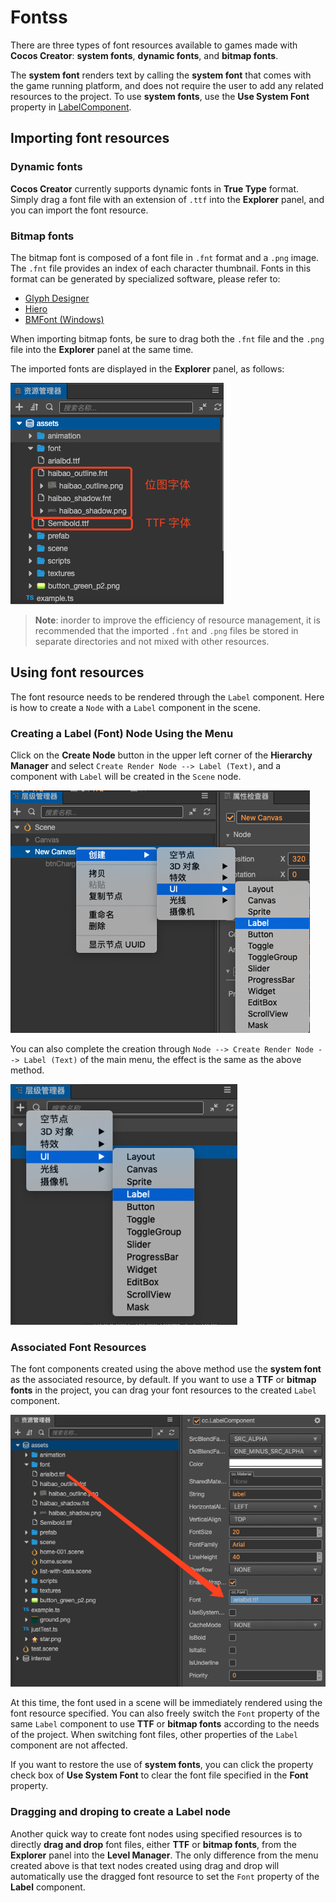 # Fontss

There are three types of font resources available to games made with __Cocos Creator__: __system fonts__, __dynamic fonts__, and __bitmap fonts__.

The __system font__ renders text by calling the __system font__ that comes with the game running platform, and does not require the user to add any related resources to the project. To use __system fonts__, use the **Use System Font** property in [LabelComponent](../ui-system/components/editor/label.md).

## Importing font resources

### Dynamic fonts

__Cocos Creator__ currently supports dynamic fonts in **True Type** format. Simply drag a font file with an extension of `.ttf` into the **Explorer** panel, and you can import the font resource.

### Bitmap fonts

The bitmap font is composed of a font file in `.fnt` format and a `.png` image. The `.fnt` file provides an index of each character thumbnail. Fonts in this format can be generated by specialized software, please refer to:

  - [Glyph Designer](https://71squared.com/glyphdesigner)
  - [Hiero](https://github.com/libgdx/libgdx/wiki/Hiero)
  - [BMFont (Windows)](http://www.angelcode.com/products/bmfont/)

When importing bitmap fonts, be sure to drag both the `.fnt` file and the `.png` file into the **Explorer** panel at the same time.

The imported fonts are displayed in the **Explorer** panel, as follows:

![imported font asset](font/imported.png)

> **Note**: inorder to improve the efficiency of resource management, it is recommended that the imported `.fnt` and `.png` files be stored in separate directories and not mixed with other resources.

## Using font resources

The font resource needs to be rendered through the `Label` component. Here is how to create a `Node` with a `Label` component in the scene.

### Creating a Label (Font) Node Using the Menu

Click on the **Create Node** button in the upper left corner of the **Hierarchy Manager** and select `Create Render Node --> Label (Text)`, and a component with `Label` will be created in the `Scene` node.

![from hierarchy](font/create_label.png)

You can also complete the creation through `Node --> Create Render Node --> Label (Text)` of the main menu, the effect is the same as the above method.

![from main menu](font/create_label_main_menu.png)

### Associated Font Resources

The font components created using the above method use the __system font__ as the associated resource, by default. If you want to use a __TTF__ or __bitmap fonts__ in the project, you can drag your font resources to the created `Label` component.

![assign font file](font/assign_font_file.png)

At this time, the font used in a scene will be immediately rendered using the font resource specified. You can also freely switch the `Font` property of the same `Label` component to use __TTF__ or __bitmap fonts__ according to the needs of the project. When switching font files, other properties of the `Label` component are not affected.

If you want to restore the use of __system fonts__, you can click the property check box of __Use System Font__ to clear the font file specified in the __Font__ property.

### Dragging and droping to create a Label node

Another quick way to create font nodes using specified resources is to directly __drag and drop__ font files, either __TTF__ or __bitmap fonts__, from the **Explorer** panel into the **Level Manager**. The only difference from the menu created above is that text nodes created using drag and drop will automatically use the dragged font resource to set the `Font` property of the **Label** component.

<!-- ## 位图字体合并渲染

如果位图字体使用的贴图和其他 Sprite 使用的贴图是同一张，而且位图字体和 Sprite 之间没有插入使用其他贴图的渲染对象时，位图字体就可以和 Sprite 合并渲染批次。在放置位图字体资源时，请把 `.fnt` 文件、`.png` 文件和 Sprite 所使用的贴图文件放在一个文件夹下，然后参考 [自动图集工作流程](auto-atlas.md) 将位图字体的贴图和 Sprite 使用的贴图打包成一个图集，即可在原生和 WebGL 渲染环境下自动享受位图字体合并渲染的性能提升。 -->

<!-- 详情请参考 [BMFont 与 UI 合图自动批处理](../advanced-topics/ui-auto-batch.md)。 -->
